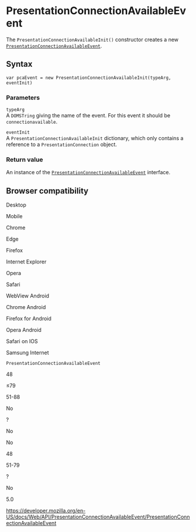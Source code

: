 # PresentationConnectionAvailableEvent

The `PresentationConnectionAvailableInit()` constructor creates a new [`PresentationConnectionAvailableEvent`](../presentationconnectionavailableevent).

## Syntax

    var pcaEvent = new PresentationConnectionAvailableInit(typeArg, eventInit)

### Parameters

`typeArg`  
A <span class="page-not-created">`DOMSTring`</span> giving the name of the event. For this event it should be `connectionavailable`.

`eventInit`  
A `PresentationConnectionAvailableInit` dictionary, which only contains a reference to a `PresentationConnection` object.

### Return value

An instance of the [`PresentationConnectionAvailableEvent`](../presentationconnectionavailableevent) interface.

## Browser compatibility

Desktop

Mobile

Chrome

Edge

Firefox

Internet Explorer

Opera

Safari

WebView Android

Chrome Android

Firefox for Android

Opera Android

Safari on IOS

Samsung Internet

`PresentationConnectionAvailableEvent`

48

≤79

51-88

No

?

No

No

48

51-79

?

No

5.0

<a href="https://developer.mozilla.org/en-US/docs/Web/API/PresentationConnectionAvailableEvent/PresentationConnectionAvailableEvent" class="_attribution-link">https://developer.mozilla.org/en-US/docs/Web/API/PresentationConnectionAvailableEvent/PresentationConnectionAvailableEvent</a>
